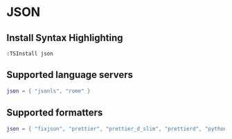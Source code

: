 # JSON

## Install Syntax Highlighting

```vim
:TSInstall json
```

## Supported language servers

```lua
json = { "jsonls", "rome" }
```

    
## Supported formatters

```lua
json = { "fixjson", "prettier", "prettier_d_slim", "prettierd", "python" }
```

    
